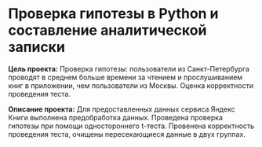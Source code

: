 # Проверка гипотезы в Python и составление аналитической записки

**Цель проекта:** Проверка гипотезы: пользователи из Санкт-Петербурга проводят в среднем больше времени за чтением и прослушиванием книг в приложении, чем пользователи из Москвы. Оценка корректности проведения теста.

**Описание проекта:** Для предоставленных данных сервиса Яндекс Книги выполнена предобработка данных. Проведена проверка гипотезы при помощи одностороннего t-теста. Провенена корректность проведения теста, очищены пересекающиеся данные в двух группах. 
